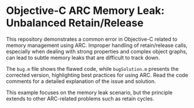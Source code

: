 # Objective-C ARC Memory Leak: Unbalanced Retain/Release

This repository demonstrates a common error in Objective-C related to memory management using ARC.  Improper handling of retain/release calls, especially when dealing with strong properties and complex object graphs, can lead to subtle memory leaks that are difficult to track down.

The `bug.m` file shows the flawed code, while `bugSolution.m` presents the corrected version, highlighting best practices for using ARC.  Read the code comments for a detailed explanation of the issue and solution.

This example focuses on the memory leak scenario, but the principle extends to other ARC-related problems such as retain cycles.
